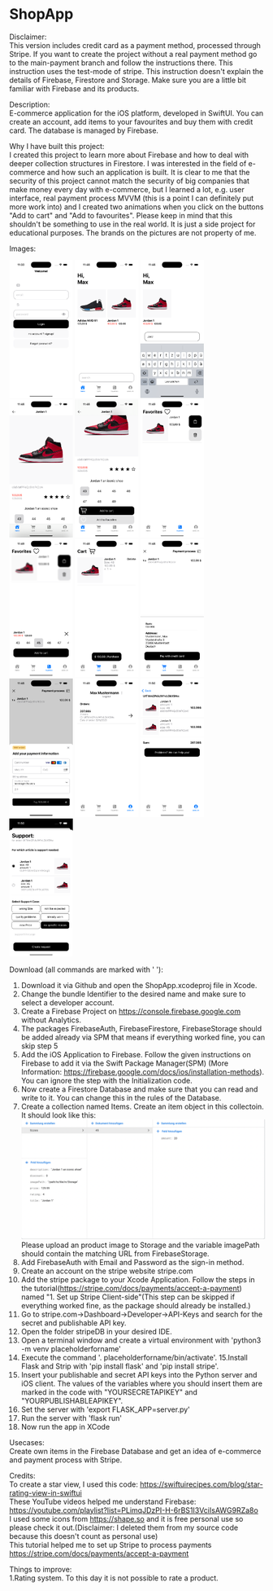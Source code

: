 # ShopApp
Disclaimer:<br/>
This version includes credit card as a payment method, processed through Stripe. If you want to create the project without a real payment method go to the main-payment branch and follow the instructions there. This instruction uses the test-mode of stripe. This instruction doesn't explain the details of Firebase, Firestore and Storage. Make sure you are a little bit familiar with Firebase and its products.

Description:<br/>
E-commerce application for the iOS platform, developed in SwiftUI. You can create an account, add items to your favourites and buy them with credit card. The database is managed by Firebase.<br/>

Why I have built this project:<br/>
I created this project to learn more about Firebase and how to deal with deeper collection structures in Firestore. I was interested in the field of e-commerce and how such an application is built. It is clear to me that the security of this project cannot match the security of big companies that make money every day with e-commerce, but I learned a lot, e.g. user interface, real payment process MVVM (this is a point I can definitely put more work into) and I created two animations when you click on the buttons "Add to cart" and "Add to favourites". Please keep in mind that this shouldn't be something to use in the real world. It is just a side project for educational purposes. The brands on the pictures are not property of me.<br/>

Images:<br/>

<img src="/Images/LoginPage.png" width="125" height="auto">
<img src="/Images/HomeView.png" width="125" height="auto">
<img src="/Images/Searchbar.png" width="125" height="auto">
<img src="/Images/ItemDetail.png" width="125" height="auto">
<img src="/Images/ItemDetailButton.png" width="125" height="auto">
<img src="/Images/FavoritesPage.png" width="125" height="auto">
<br/>
<img src="/Images/FavoritesAddToCart.png" width="125" height="auto">
<img src="/Images/CartOverview.png" width="125" height="auto">
<img src="/Images/PaymentOverview.png" width="125" height="auto">
<img src="/Images/StripePayment.png" width="125" height="auto">
<img src="/Images/Order.png" width="125" height="auto">
<img src="/Images/OrderOverview.png" width="125" height="auto">
<img src="/Images/Support.png" width="125" height="auto">

<br/>

Download (all commands are marked with ' '):<br/>
1. Download it via Github and open the ShopApp.xcodeproj file in Xcode.
2. Change the bundle Identifier to the desired name and make sure to select a developer account.
3. Create a Firebase Project on https://console.firebase.google.com without Analytics.
4. The packages FirebaseAuth, FirebaseFirestore, FirebaseStorage should be added already via SPM that means if everything worked fine, you can skip step 5<br>
5. Add the iOS Application to Firebase. Follow the given instructions on Firebase to add it via the Swift Package Manager(SPM) (More Information: https://firebase.google.com/docs/ios/installation-methods). You can ignore the step with the Initialization code.
6. Now create a Firestore Database and make sure that you can read and write to it. You can change this in the rules of the Database.
7. Create a collection named Items. Create an item object in this collectoin. It should look like this: ![](Images/explanationImage.png) Please upload an product image to Storage and the variable imagePath should contain the matching URL from FirebaseStorage.
8. Add FirebaseAuth with Email and Password as the sign-in method.
9. Create an account on the stripe website stripe.com
10. Add the stripe package to your Xcode Application. Follow the steps in the tutorial(https://stripe.com/docs/payments/accept-a-payment) named "1. Set up Stripe Client-side"(This step can be skipped if everything worked fine, as the package should already be installed.) 
11. Go to stripe.com->Dashboard->Developer->API-Keys and search for the secret and publishable API key.
12. Open the folder stripeDB in your desired IDE.
13. Open a terminal window and create a virtual environment with 'python3 -m venv placeholderforname'
14. Execute the command '. placeholderforname/bin/activate'.
15.Install Flask and Strip with 'pip install flask' and 'pip install stripe'.
16. Insert your publishable and secret API keys into the Python server and iOS client. The values of the variables where you should insert them are marked in the code with "YOURSECRETAPIKEY" and "YOURPUBLISHABLEAPIKEY".
17. Set the server with 'export FLASK_APP=server.py'
18. Run the server with 'flask run'
19. Now run the app in XCode

Usecases:<br/>
Create own items in the Firebase Database and get an idea of e-commerce and payment process with Stripe.<br/>

Credits:<br/>
To create a star view, I used this code: https://swiftuirecipes.com/blog/star-rating-view-in-swiftui<br/>
These YouTube videos helped me understand Firebase: https://youtube.com/playlist?list=PLimqJDzPI-H-6rBS1I3VciIsAWG9RZa8o<br/>
I used some icons from https://shape.so and it is free personal use so please check it out.(Disclaimer: I deleted them from my source code because this doesn't count as personal use)<br/>
This tutorial helped me to set up Stripe to process payments https://stripe.com/docs/payments/accept-a-payment<br/>

Things to improve: <br/>
1.Rating system. To this day it is not possible to rate a product.

